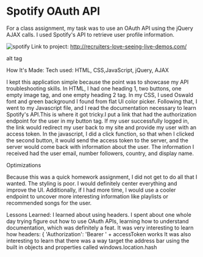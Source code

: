 # Spotify OAuth API
For a class assignment, my task was to use an OAuth API using the jQuery AJAX calls. I used Spotify's API to retrieve user profile information. 

![spotify](https://user-images.githubusercontent.com/22990146/36953385-41a04294-1fe8-11e8-9684-cd3c55094218.png)
Link to project: http://recruiters-love-seeing-live-demos.com/

alt tag

How It's Made:
Tech used: HTML, CSS,JavaScript, jQuery, AJAX 

I kept this application simple because the point was to showcase my API troubleshooting skills. In HTML, I had one heading 1, two buttons, one empty image tag, and one empty heading 2 tag. In my CSS, I used Oswald font and green background I found from flat UI color picker. Following that, I went to my Javascript file, and I read the documentation necessary to learn Spotify's API.This is where it got tricky.I put a link that had the authorization endpoint for the user in my button tag. If my user successfully logged in, the link would redirect my user back to my site and provide my user with an access token. In the javascript, I did a click function, so that when I clicked the second button, it would send the access token to the server, and the server would come back with information about the user. The information I received had the user email, number followers, country, and display name.

Optimizations

Because this was a quick homework assignment, I did not get to do all that I wanted. The styling is poor. I would definitely center everything and improve the UI. Additionally, if I had more time, I would use a cooler endpoint to uncover more interesting information like playlists or recommended songs for the user. 

Lessons Learned:
I learned about using headers. I spent about one whole day trying figure out how to use OAuth APIs, learning how to understand documentation, which was definitely a feat. It was very interesting to learn how 
headers: {
       'Authorization': 'Bearer ' + accessToken works
It was also interesting to learn that there was a way target the address bar using the built in objects and properties called windows.location.hash 

